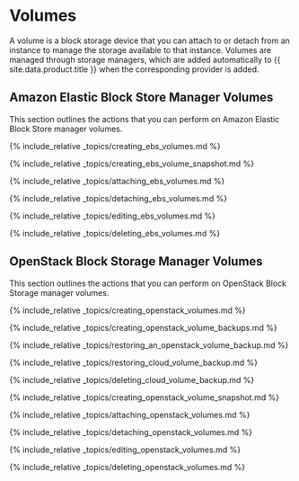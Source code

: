 # Volumes

A volume is a block storage device that you can attach to or detach from
an instance to manage the storage available to that instance. Volumes
are managed through storage managers, which are added automatically to
{{ site.data.product.title }} when the corresponding provider is added.

## Amazon Elastic Block Store Manager Volumes

This section outlines the actions that you can perform on Amazon Elastic
Block Store manager volumes.

{% include_relative _topics/creating_ebs_volumes.md %}

{% include_relative _topics/creating_ebs_volume_snapshot.md %}

{% include_relative _topics/attaching_ebs_volumes.md %}

{% include_relative _topics/detaching_ebs_volumes.md %}

{% include_relative _topics/editing_ebs_volumes.md %}

{% include_relative _topics/deleting_ebs_volumes.md %}

## OpenStack Block Storage Manager Volumes

This section outlines the actions that you can perform on OpenStack
Block Storage manager volumes.

{% include_relative _topics/creating_openstack_volumes.md %}

{% include_relative _topics/creating_openstack_volume_backups.md %}

{% include_relative
_topics/restoring_an_openstack_volume_backup.md %}

{% include_relative _topics/restoring_cloud_volume_backup.md %}

{% include_relative _topics/deleting_cloud_volume_backup.md %}

{% include_relative _topics/creating_openstack_volume_snapshot.md
%}

{% include_relative _topics/attaching_openstack_volumes.md %}

{% include_relative _topics/detaching_openstack_volumes.md %}

{% include_relative _topics/editing_openstack_volumes.md %}

{% include_relative _topics/deleting_openstack_volumes.md %}
